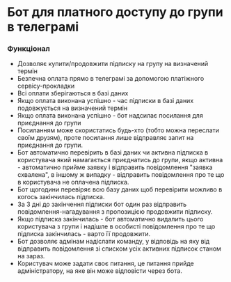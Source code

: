 # Бот для платного доступу до групи в телеграмі

### Функціонал
- Дозволяє купити/продовжити підписку на групу на визначений термін
- Безпечна оплата прямо в телеграмі за допомогою платіжного сервісу-прокладки
- Всі оплати зберігаються в базі даних
- Якщо оплата виконана успішно - час підписки в базі даних подовжується на визначений термін
- Якщо оплата виконана успішно - бот надсилає посилання для приєднання до групи
- Посиланням може скористатись будь-хто (тобто можна переслати своїм друзям), проте посилання лише відправляє запит на приєднання до групи.
- Бот автоматично перевірить в базі даних чи активна підписка в користувача який намагається приєднатись до групи, якщо активна - автоматично прийме заявку і відправить повідомлення "заявка схвалена", в іншому ж випадку - відправить повідомлення про те що в користувача не оплачена підписка.
- Бот щогодини перевіряє всю базу даних щоб перевірити можливо в когось закінчилась підписка. 
- За 3 дні до закінчення підписки бот один раз відправить повідомлення-нагадування з пропозицією продовжити підписку.
- Якщо підписка закінчилась - бот автоматично видалить цього користувача з групи і надішле в особисті повідомлення про те що підписка закінчилась - варто її продовжити.
- Бот дозволяє адмінам надіслати команду, у відповідь на яку від відправить повідомлення зі списком усіх активних підписок станом на зараз.
- Користувач може задати своє питання, це питання прийде адміністратору, на яке він може відповісти через бота.
